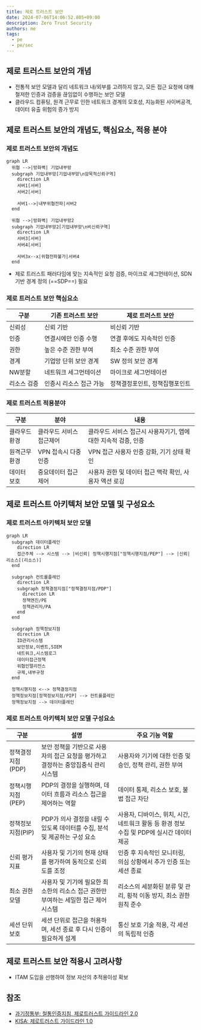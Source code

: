 ```yaml
---
title: 제로 트러스트 보안
date: 2024-07-06T14:06:52.805+09:00
description: Zero Trust Security
authors: me
tags:
  - pe
  - pe/sec
---
```


## 제로 트러스트 보안의 개념

- 전통적 보안 모델과 달리 네트워크 내/외부를 고려하지 않고, 모든 접근 요청에 대해 철저한 인증과 검증을 끊임없이 수행하는 보안 모델
- 클라우드 컴퓨팅, 원격 근무로 인한 네트워크 경계의 모호성, 지능화된 사이버공격, 데이터 유출 위험의 증가 방지

## 제로 트러스트 보안의 개념도, 핵심요소, 적용 분야

### 제로 트러스트 보안의 개념도

```mermaid
graph LR
  위협 -->|방화벽| 기업내부망
  subgraph 기업내부망[기업내부망\n암묵적신뢰구역]
    direction LR
    서버1[서버]
    서버2[서버]

    서버1-->|내부위협전파|서버2
  end

  위협 -->|방화벽| 기업내부망2
  subgraph 기업내부망2[기업내부망\n비신뢰구역]
    direction LR
    서버3[서버]
    서버4[서버]

    서버3x--x|위협전파불가|서버4
  end
```

- 제로 트러스트 패러다임에 맞는 지속적인 요청 검증, 마이크로 세그먼테이션, SDN기반 경계 정의 (==SDP==) 필요

### 제로 트러스트 보안 핵심요소

| 구분 | 기존 트러스트 보안 | 제로 트러스트 보안 |
| --- | --- | --- |
| 신뢰성 | 신뢰 기반 | 비신뢰 기반 |
| 인증 | 연결시에만 인증 수행 | 연결 후에도 지속적인 인증 |
| 권한 | 높은 수준 권한 부여 | 최소 수준 권한 부여 |
| 경계 | 기업망 단위 보안 경계 | SW 정의 보안 경계 |
| NW분할 | 네트워크 세그먼테이션 | 마이크로 세그먼테이션 |
| 리소스 검증 | 인증시 리소스 접근 가능 | 정책결정포인트, 정책집행포인트 |

### 제로 트러스트 적용분야

| 구분 | 분야 | 내용 |
| --- | --- | --- |
| 클라우드환경 | 클라우드 서비스 접근제어 | 클라우드 서비스 접근시 사용자기기, 앱에 대한 지속적 검증, 인증 |
| 원격근무환경 | VPN 접속시 다중 인증 | VPN 접근 사용자 인증 강화, 기기 상태 확인 |
| 데이터 보호 | 중요데이터 접근 제어 | 사용자 권한 및 데이터 접근 맥락 확인, 사용자 액션 로깅 |

## 제로 트러스트 아키텍처 보안 모델 및 구성요소

### 제로 트러스트 아키텍처 보안 모델

```mermaid
graph LR
  subgraph 데이터플레인
    direction LR
    접근주체 --> 시스템 --> |비신뢰| 정책시행지점["정책시행지점/PEP"] --> |신뢰| 리소스[(리소스)]
  end

  subgraph 컨트롤플레인
    direction LR
    subgraph 정책결정지점["정책결정지점/PDP"]
      direction LR
      정책엔진/PE
      정책관리자/PA
    end
  end

  subgraph 정책정보지점
    direction LR
    ID관리시스템
    보안정보,이벤트,SIEM
    네트워크,시스템로그
    데이터접근정책
    위협인텔리전스
    규제,내부규정
  end

  정책시행지점 <--> 정책결정지점
  정책정보지점[정책정보지점/PIP] --> 컨트롤플레인
  정책정보지점 --> 데이터플레인
```

### 제로 트러스트 아키텍처 보안 모델 구성요소

| 구분 | 설명 | 주요 기능 역할 |
| --- | --- | --- |
| 정책결정지점(PDP) | 보안 정책을 기반으로 사용자의 접근 요청을 평가하고 결정하는 중앙집중식 관리 시스템 | 사용자와 기기에 대한 인증 및 승인, 정책 관리, 권한 부여 |
| 정책시행지점(PEP) | PDP의 결정을 실행하며, 데이터 흐름과 리소스 접근을 제어하는 역할 | 데이터 통제, 리소스 보호, 불법 접근 차단 |
| 정책정보지점(PIP) | PDP가 의사 결정을 내릴 수 있도록 데이터를 수집, 분석 및 제공하는 구성 요소 | 사용자, 디바이스, 위치, 시간, 네트워크 활동 등 환경 정보 수집 및 PDP에 실시간 데이터 제공 |
| 신뢰 평가지표 | 사용자 및 기기의 현재 상태를 평가하여 동적으로 신뢰도를 조정 | 인증 후 지속적인 모니터링, 의심 상황에서 추가 인증 또는 세션 종료 |
| 최소 권한 모델 | 사용자 및 기기에 필요한 최소한의 리소스 접근 권한만 부여하는 세밀한 접근 제어 시스템 | 리소스의 세분화된 분류 및 관리, 횡적 이동 방지, 최소 권한 원칙 준수 |
| 세션 단위 보호 | 세션 단위로 접근을 허용하며, 세션 종료 후 다시 인증이 필요하게 설계 | 통신 보호 기술 적용, 각 세션의 독립적 인증 |

## 제로 트러스트 보안 적용시 고려사항

- ITAM 도입을 선행하여 정보 자산의 추적용이성 확보

## 참조

- [과기정통부: 철통인증지침, 제로트러스트 가이드라인 2.0](https://www.msit.go.kr/bbs/view.do?sCode=user&mId=307&mPid=208&bbsSeqNo=94&nttSeqNo=3185203)
- [KISA: 제로트러스트 가이드라인 1.0](https://www.kisa.or.kr/2060205/form?postSeq=20&page=1)
